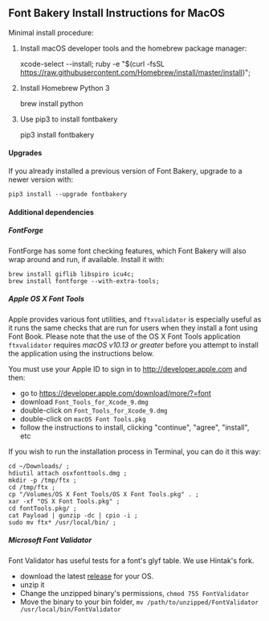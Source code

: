 ## Font Bakery Install Instructions for MacOS

Minimal install procedure:

1. Install macOS developer tools and the homebrew package manager:

    xcode-select --install;
    ruby -e "$(curl -fsSL https://raw.githubusercontent.com/Homebrew/install/master/install)";

2. Install Homebrew Python 3

    brew install python


3. Use pip3 to install fontbakery

    pip3 install fontbakery

#### Upgrades

If you already installed a previous version of Font Bakery, upgrade to a newer version with:

    pip3 install --upgrade fontbakery

#### Additional dependencies

##### FontForge

FontForge has some font checking features, which Font Bakery will also wrap around and run, if available.
Install it with:

    brew install giflib libspiro icu4c;
    brew install fontforge --with-extra-tools;

##### Apple OS X Font Tools

Apple provides various font utilities, and `ftxvalidator` is especially useful as it runs the same checks that are run for users when they install a font using Font Book.  Please note that the use of the OS X Font Tools application `ftxvalidator` requires *macOS v10.13 or greater* before you attempt to install the application using the instructions below.

You must use your Apple ID to sign in to http://developer.apple.com and then:

* go to https://developer.apple.com/download/more/?=font
* download `Font_Tools_for_Xcode_9.dmg`
* double-click on `Font_Tools_for_Xcode_9.dmg`
* double-click on `macOS Font Tools.pkg`
* follow the instructions to install, clicking "continue", "agree", "install", etc

If you wish to run the installation process in Terminal, you can do it this way:


    cd ~/Downloads/ ;
    hdiutil attach osxfonttools.dmg ;
    mkdir -p /tmp/ftx ;
    cd /tmp/ftx ;
    cp "/Volumes/OS X Font Tools/OS X Font Tools.pkg" . ;
    xar -xf "OS X Font Tools.pkg" ;
    cd fontTools.pkg/ ;
    cat Payload | gunzip -dc | cpio -i ;
    sudo mv ftx* /usr/local/bin/ ;

##### Microsoft Font Validator

Font Validator has useful tests for a font's glyf table. We use Hintak's fork.

* download the latest [release](https://github.com/HinTak/Font-Validator/) for your OS.
* unzip it
* Change the unzipped binary's permissions, `chmod 755 FontValidator`
* Move the binary to your bin folder, `mv /path/to/unzipped/FontValidator /usr/local/bin/FontValidator`
